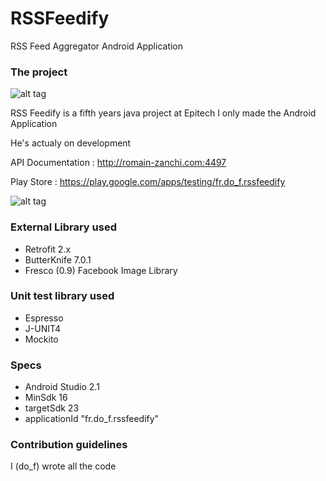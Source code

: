 # RSSFeedify
RSS Feed Aggregator Android Application

### The project ###

![alt tag](http://62-210-36-42.rev.poneytelecom.eu/~do_f/android/RSSFeedify-logo.png)

RSS Feedify is a fifth years java project at Epitech
I only made the Android Application

He's actualy on development

API Documentation : http://romain-zanchi.com:4497

Play Store : https://play.google.com/apps/testing/fr.do_f.rssfeedify

![alt tag](http://lapusheen.chat/~do_f/android/RSSFeedify-group.png)

### External Library used ###

* Retrofit 2.x
* ButterKnife 7.0.1
* Fresco (0.9) Facebook Image Library

### Unit test library used ###

* Espresso
* J-UNIT4
* Mockito

### Specs ###

* Android Studio 2.1
* MinSdk 16
* targetSdk 23
* applicationId "fr.do_f.rssfeedify"

### Contribution guidelines ###

I (do_f) wrote all the code
